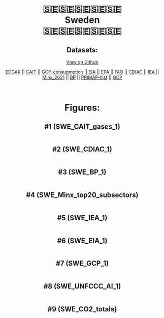 
<center>
<h1 align="center">
🇸🇪🇸🇪🇸🇪🇸🇪🇸🇪
<br>
Sweden
<br>
🇸🇪🇸🇪🇸🇪🇸🇪🇸🇪
</h1>
<h2>Datasets:</h2>
<p><a href="https://github.com/dquintani/GreenhouseData/tree/master/country_data/SWE_Sweden/data">View on Github</a>
<br></p><p><a href="data/SWE_EDGAR.csv">EDGAR</a> || <a href="data/SWE_CAIT.csv">CAIT</a> || <a href="data/SWE_GCP_consupmption.csv">GCP_consupmption</a> || <a href="data/SWE_EIA.csv">EIA</a> || <a href="data/SWE_EPA.csv">EPA</a> || <a href="data/SWE_FAO.csv">FAO</a> || <a href="data/SWE_CDIAC.csv">CDIAC</a> || <a href="data/SWE_IEA.csv">IEA</a> || <a href="data/SWE_Minx_2021.csv">Minx_2021</a> || <a href="data/SWE_BP.csv">BP</a> || <a href="data/SWE_PRIMAP-hist.csv">PRIMAP-hist</a> || <a href="data/SWE_GCP.csv">GCP</a></p><p><br></p>
<h1>Figures:</h1><h2>#1 (SWE_CAIT_gases_1)</h2>
<p><img alt="" src="figures/SWE_CAIT_gases_1.png" /></p><h2>#2 (SWE_CDIAC_1)</h2>
<p><img alt="" src="figures/SWE_CDIAC_1.png" /></p><h2>#3 (SWE_BP_1)</h2>
<p><img alt="" src="figures/SWE_BP_1.png" /></p><h2>#4 (SWE_Minx_top20_subsectors)</h2>
<p><img alt="" src="figures/SWE_Minx_top20_subsectors.png" /></p><h2>#5 (SWE_IEA_1)</h2>
<p><img alt="" src="figures/SWE_IEA_1.png" /></p><h2>#6 (SWE_EIA_1)</h2>
<p><img alt="" src="figures/SWE_EIA_1.png" /></p><h2>#7 (SWE_GCP_1)</h2>
<p><img alt="" src="figures/SWE_GCP_1.png" /></p><h2>#8 (SWE_UNFCCC_AI_1)</h2>
<p><img alt="" src="figures/SWE_UNFCCC_AI_1.png" /></p><h2>#9 (SWE_CO2_totals)</h2>
<p><img alt="" src="figures/SWE_CO2_totals.png" /></p>